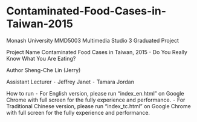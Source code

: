 # Contaminated-Food-Cases-in-Taiwan-2015
Monash University
MMD5003 Multimedia Studio 3 Graduated Project

Project Name
Contaminated Food Cases in Taiwan, 2015 - Do You Really Know What You Are Eating?

Author
Sheng-Che Lin (Jerry)

Assistant Lecturer
	⁃	Jeffrey Janet
	⁃	Tamara Jordan

How to run
	⁃	For English version, please run “index_en.html” on Google Chrome with full screen for the fully experience and performance.
	⁃	For Traditional Chinese version, please run “index_tc.html” on Google Chrome with full screen for the fully experience and performance.
